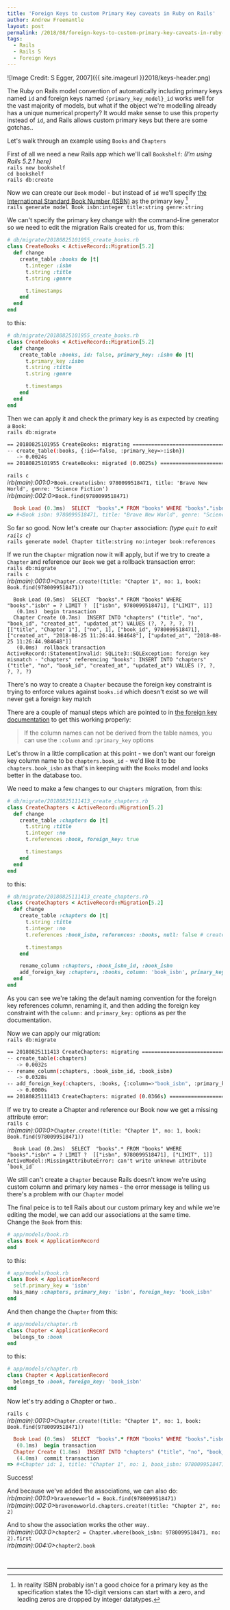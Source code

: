 ```yaml
---
title: 'Foreign Keys to custom Primary Key caveats in Ruby on Rails'
author: Andrew Freemantle
layout: post
permalink: /2018/08/foreign-keys-to-custom-primary-key-caveats-in-ruby-on-rails/
tags:
  - Rails
  - Rails 5
  - Foreign Keys
---
```


![Image Credit: S Egger, 2007]({{ site.imageurl }}2018/keys-header.png)

The Ruby on Rails model convention of automatically including primary keys named `id` and foreign keys named `{primary_key_model}_id` works well for the vast majority of models, but what if the object we're modelling already has a unique numerical property? It would make sense to use this property instead of `id`, and Rails allows custom primary keys but there are some gotchas..

Let's walk through an example using `Books` and `Chapters`

First of all we need a new Rails app which we'll call `Bookshelf`: <span class="text-muted">*(I'm using Rails 5.2.1 here)*</span>  
<i class="fa fa-terminal"></i>`rails new bookshelf`  
<i class="fa fa-terminal"></i>`cd bookshelf`  
<i class="fa fa-terminal"></i>`rails db:create`  

Now we can create our `Book` model - but instead of `id` we'll specify [the International Standard Book Number (ISBN)](https://en.wikipedia.org/wiki/International_Standard_Book_Number) as the primary key [^1]  
<i class="fa fa-terminal"></i>`rails generate model Book isbn:integer title:string genre:string`

We can't specify the primary key change with the command-line generator so we need to edit the migration Rails created for us, from this:  
``` ruby
# db/migrate/20180825101955_create_books.rb
class CreateBooks < ActiveRecord::Migration[5.2]
  def change
    create_table :books do |t|
      t.integer :isbn
      t.string :title
      t.string :genre

      t.timestamps
    end
  end
end
```
to this:
``` ruby
# db/migrate/20180825101955_create_books.rb
class CreateBooks < ActiveRecord::Migration[5.2]
  def change
    create_table :books, id: false, primary_key: :isbn do |t|
      t.primary_key :isbn
      t.string :title
      t.string :genre

      t.timestamps
    end
  end
end
```

Then we can apply it and check the primary key is as expected by creating a `Book`:  
<i class="fa fa-terminal"></i>`rails db:migrate`  
``` bash
== 20180825101955 CreateBooks: migrating ======================================
-- create_table(:books, {:id=>false, :primary_key=>:isbn})
   -> 0.0024s
== 20180825101955 CreateBooks: migrated (0.0025s) =============================
```
<i class="fa fa-terminal"></i>`rails c`  
<i class="fa fa-terminal"><span>irb(main):001:0></span></i>`Book.create(isbn: 9780099518471, title: 'Brave New World', genre: 'Science Fiction')`  
<i class="fa fa-terminal"><span>irb(main):002:0></span></i>`Book.find(9780099518471)`  
``` ruby
  Book Load (0.3ms)  SELECT  "books".* FROM "books" WHERE "books"."isbn" = ? LIMIT ?  [["isbn", 9780099518471], ["LIMIT", 1]]
=> #<Book isbn: 9780099518471, title: "Brave New World", genre: "Science Fiction", created_at: "2018-08-25 10:36:37", updated_at: "2018-08-25 10:36:37">
```

So far so good. Now let's create our `Chapter` association: <span class="text-muted">*(type `quit` to exit `rails c`)*</span>  
<i class="fa fa-terminal"></i>`rails generate model Chapter title:string no:integer book:references`  

<div class="panel panel-warning">
  <div class="panel-body bg-warning">
    <i class="fa fa-exclamation fa-border text-danger"></i> If we run the <code>Chapter</code> migration now it will apply, but if we try to create a <code>Chapter</code> and reference our <code>Book</code> we get a <span class="text-danger">rollback transaction</span> error:<br/>
    <i class="fa fa-terminal"></i><code>rails db:migrate</code><br/>
    <i class="fa fa-terminal"></i><code>rails c</code><br/>
    <i class="fa fa-terminal"><span>irb(main):001:0></span></i><code>Chapter.create!(title: "Chapter 1", no: 1, book: Book.find(9780099518471))</code><br/>
    <pre><code class="language-ruby">  Book Load (0.5ms)  SELECT  "books".* FROM "books" WHERE "books"."isbn" = ? LIMIT ?  [["isbn", 9780099518471], ["LIMIT", 1]]
   (0.1ms)  begin transaction
  Chapter Create (0.7ms)  INSERT INTO "chapters" ("title", "no", "book_id", "created_at", "updated_at") VALUES (?, ?, ?, ?, ?)  [["title", "Chapter 1"], ["no", 1], ["book_id", 9780099518471], ["created_at", "2018-08-25 11:26:44.984648"], ["updated_at", "2018-08-25 11:26:44.984648"]]
   (0.0ms)  rollback transaction
ActiveRecord::StatementInvalid: SQLite3::SQLException: foreign key mismatch - "chapters" referencing "books": INSERT INTO "chapters" ("title", "no", "book_id", "created_at", "updated_at") VALUES (?, ?, ?, ?, ?)</code></pre>
    There's no way to create a <code>Chapter</code> because the foreign key constraint is trying to enforce values against <code>books.id</code> which doesn't exist so we will never get a foreign key match
  </div>
</div>

There are a couple of manual steps which are pointed to in [the foreign key documentation](https://guides.rubyonrails.org/active_record_migrations.html#foreign-keys) to get this working properly:

> If the column names can not be derived from the table names, you can use the `:column` and `:primary_key` options

Let's throw in a little complication at this point - we don't want our foreign key column name to be `chapters.book_id` - we'd like it to be `chapters.book_isbn` as that's in keeping with the `Books` model and looks better in the database too.

We need to make a few changes to our `Chapters` migration, from this:  
``` ruby
# db/migrate/20180825111413_create_chapters.rb
class CreateChapters < ActiveRecord::Migration[5.2]
  def change
    create_table :chapters do |t|
      t.string :title
      t.integer :no
      t.references :book, foreign_key: true

      t.timestamps
    end
  end
end
```
to this:
``` ruby
# db/migrate/20180825111413_create_chapters.rb
class CreateChapters < ActiveRecord::Migration[5.2]
  def change
    create_table :chapters do |t|
      t.string :title
      t.integer :no
      t.references :book_isbn, references: :books, null: false # creates 'book_isbn_id'

      t.timestamps
    end

    rename_column :chapters, :book_isbn_id, :book_isbn
    add_foreign_key :chapters, :books, column: 'book_isbn', primary_key: 'isbn'
  end
end
```

As you can see we're taking the default naming convention for the foreign key references column, renaming it, and then adding the foreign key constraint with the `column:` and `primary_key:` options as per the documentation.

Now we can apply our migration:  
<i class="fa fa-terminal"></i>`rails db:migrate`  
``` bash
== 20180825111413 CreateChapters: migrating ===================================
-- create_table(:chapters)
   -> 0.0032s
-- rename_column(:chapters, :book_isbn_id, :book_isbn)
   -> 0.0328s
-- add_foreign_key(:chapters, :books, {:column=>"book_isbn", :primary_key=>"isbn"})
   -> 0.0000s
== 20180825111413 CreateChapters: migrated (0.0366s) ==========================
```

<div class="panel panel-warning">
  <div class="panel-body bg-warning">
    <i class="fa fa-exclamation fa-border text-danger"></i> If we try to create a Chapter and reference our Book now we get a <span class="text-danger">missing attribute</span> error:<br/>
    <i class="fa fa-terminal"></i><code>rails c</code><br/>
    <i class="fa fa-terminal"><span>irb(main):001:0></span></i><code>Chapter.create!(title: "Chapter 1", no: 1, book: Book.find(9780099518471))</code><br/>
    <pre><code class="language-ruby">  Book Load (0.2ms)  SELECT  "books".* FROM "books" WHERE "books"."isbn" = ? LIMIT ?  [["isbn", 9780099518471], ["LIMIT", 1]]
ActiveModel::MissingAttributeError: can't write unknown attribute `book_id`</code></pre>
    We still can't create a <code>Chapter</code> because Rails doesn't know we're using custom column and primary key names - the error message is telling us there's a problem with our <code>Chapter</code> model
  </div>
</div>

The final peice is to tell Rails about our custom primary key and while we're editing the model, we can add our associations at the same time.  
Change the `Book` from this:
``` ruby
# app/models/book.rb
class Book < ApplicationRecord
end
```
to this:
``` ruby
# app/models/book.rb
class Book < ApplicationRecord
  self.primary_key = 'isbn'
  has_many :chapters, primary_key: 'isbn', foreign_key: 'book_isbn'
end
```

And then change the `Chapter` from this:
``` ruby
# app/models/chapter.rb
class Chapter < ApplicationRecord
  belongs_to :book
end
```
to this:
``` ruby
# app/models/chapter.rb
class Chapter < ApplicationRecord
  belongs_to :book, foreign_key: 'book_isbn'
end
```

Now let's try adding a Chapter or two..  

<i class="fa fa-terminal"></i>`rails c`  
<i class="fa fa-terminal"><span>irb(main):001:0></span></i>`Chapter.create!(title: "Chapter 1", no: 1, book: Book.find(9780099518471))`  
``` ruby
  Book Load (0.5ms)  SELECT  "books".* FROM "books" WHERE "books"."isbn" = ? LIMIT ?  [["isbn", 9780099518471], ["LIMIT", 1]]
   (0.1ms)  begin transaction
  Chapter Create (1.8ms)  INSERT INTO "chapters" ("title", "no", "book_isbn", "created_at", "updated_at") VALUES (?, ?, ?, ?, ?)  [["title", "Chapter 1"], ["no", 1], ["book_isbn", 9780099518471], ["created_at", "2018-08-27 07:29:24.381030"], ["updated_at", "2018-08-27 07:29:24.381030"]]
   (4.0ms)  commit transaction
=> #<Chapter id: 1, title: "Chapter 1", no: 1, book_isbn: 9780099518471, created_at: "2018-08-27 07:29:24", updated_at: "2018-08-27 07:29:24">
```
Success!  

And because we've added the associations, we can also do:  
<i class="fa fa-terminal"><span>irb(main):001:0></span></i>`bravenewworld = Book.find(9780099518471)`  
<i class="fa fa-terminal"><span>irb(main):002:0></span></i>`bravenewworld.chapters.create!(title: "Chapter 2", no: 2)`  

And to show the association works the other way..  
<i class="fa fa-terminal"><span>irb(main):003:0></span></i>`chapter2 = Chapter.where(book_isbn: 9780099518471, no: 2).first`  
<i class="fa fa-terminal"><span>irb(main):004:0></span></i>`chapter2.book`  

<br/>
<hr/>

[^1]: In reality ISBN probably isn't a good choice for a primary key as the specification states the 10-digit versions can start with a zero, and leading zeros are dropped by integer datatypes.